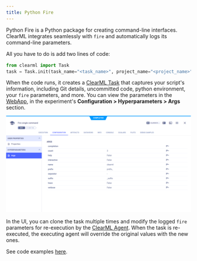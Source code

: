 ```yaml
---
title: Python Fire
---
```


Python Fire is a Python package for creating command-line interfaces. 
ClearML integrates seamlessly with `fire` and automatically logs its command-line parameters.

All you have to do is add two lines of code:

```python
from clearml import Task
task = Task.init(task_name="<task_name>", project_name="<project_name>")
```

When the code runs, it creates a [ClearML Task](../fundamentals/task.md) that captures your script's information, 
including Git details, uncommitted code, python environment, your `fire`
parameters, and more. You can view the parameters in the [WebApp](../webapp/webapp_overview.md), in the experiment's 
**Configuration > Hyperparameters > Args** section. 

![Fire integration](../img/integrations_fire_params.png)

In the UI, you can clone the task multiple times and modify the logged `fire` parameters for re-execution by the [ClearML Agent](../clearml_agent.md).
When the task is re-executed, the executing agent will override the original values with the new ones.

See code examples [here](https://github.com/allegroai/clearml/blob/master/examples/frameworks/fire).
